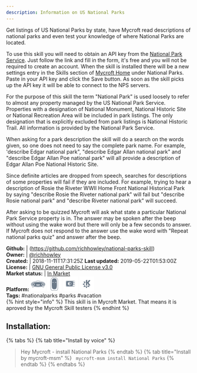 ```yaml
---
description: Information on US National Parks
---
```

Get listings of US National Parks by state, have Mycroft read descriptions of  national parks and even test your knowledge of where National Parks are located.

To use this skill  you will need to obtain an API key from the [National Park Service](https://www.nps.gov/subjects/developer/get-started.htm).  Just follow the link and fill in the form, it's free and you will not be required to create an account.  When the skill is installed there will be a new settings entry in the Skills section of [Mycroft Home](https://home.mycroft.ai) under National Parks.  Paste in your API key and click the Save button.  As soon as the skill picks up the API key it will be able to connect to the NPS servers.

For the purpose of this skill the term "National Park" is used loosely to refer to almost any property managed by the US National Park Service.  Properties with a designation of  National Monument, National Historic Site or National Recreation Area will be included in park listings.   The only designation that is explicitly excluded from park listings is National Historic Trail.  All information is provided by the National Park Service.

When asking for a park description the skill will do a search on the words given, so one does not need to say the complete park name.  For example, 'describe Edgar national park", "describe Edgar Allan national park" and "describe Edgar Allan Poe national park" will all provide a description of Edgar Allan Poe National Historic Site.

Since definite articles are dropped from speech, searches for descriptions of some properties will fail if they are included.  For example, trying to hear a description of Rosie the Riveter WWII Home Front National Historical Park by saying "describe Rosie the Riveter national park" will fail but "describe Rosie national park" and "describe Riveter national park" will succeed.

After asking to be quizzed Mycroft will ask what state a particular National Park Service property is in.  The answer may be spoken after the beep without using the wake word but there will only be a few seconds to answer.  If Mycroft does not respond to the answer use the wake word with "Repeat national parks quiz" and answer after the beep.

**Github:** | (https://github.com/richhowley/national-parks-skill)  
**Owner:** | [@richhowley](https://github.com/richhowley)  
**Created:** | 2018-11-11T17:31:25Z  **Last updated:** 2019-05-22T01:53:00Z  
**License:** | [GNU General Public License v3.0](https://api.github.com/licenses/gpl-3.0)  
**Market status:** | [In Market](https://market.mycroft.ai/skill/national-park)  
**Platform:**   ![](.gitbook/assets/mark-1-icon.png)  ![](.gitbook/assets/mark-2-icon.png)  ![](.gitbook/assets/picroft-icon.png)  ![](.gitbook/assets/kde.png)   
**Tags:** \#nationalparks \#parks \#vacation   
{% hint style="info" %}
This skill is in Mycroft Market. That means it is aproved by the Mycroft Skill testers
{% endhint %}
    
## Installation:  
{% tabs %}
{% tab title="Install by voice" %}
> Hey Mycroft - install National Parks
{% endtab %}
  {% tab title="Install by mycroft-msm" %}
``` mycroft-msm install National Parks```
{% endtab %}
  {% endtabs %}
  
